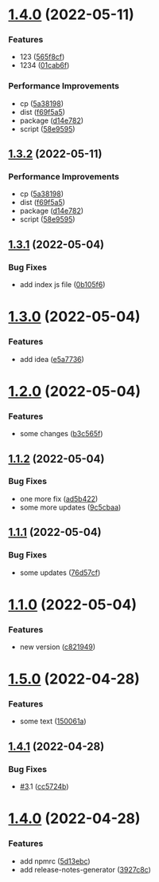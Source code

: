 # [1.4.0](https://github.com/mint-dev/release-test-project/compare/v1.3.1...v1.4.0) (2022-05-11)


### Features

* 123 ([565f8cf](https://github.com/mint-dev/release-test-project/commit/565f8cff2de2158b7c6585505f7fb105afacc7cf))
* 1234 ([01cab6f](https://github.com/mint-dev/release-test-project/commit/01cab6f2f1d064c740df7f751db08611092284cc))


### Performance Improvements

* cp ([5a38198](https://github.com/mint-dev/release-test-project/commit/5a3819849dc8a01220ecf39c4a02629fcda692be))
* dist ([f69f5a5](https://github.com/mint-dev/release-test-project/commit/f69f5a52ed518b1ca67b7994ff87bd81b0695796))
* package ([d14e782](https://github.com/mint-dev/release-test-project/commit/d14e782fe0ad04666ec314e04bb867810ed9459b))
* script ([58e9595](https://github.com/mint-dev/release-test-project/commit/58e9595f914a829e0e12fbb6494b0d061ecf4097))

## [1.3.2](https://github.com/mint-dev/release-test-project/compare/v1.3.1...v1.3.2) (2022-05-11)


### Performance Improvements

* cp ([5a38198](https://github.com/mint-dev/release-test-project/commit/5a3819849dc8a01220ecf39c4a02629fcda692be))
* dist ([f69f5a5](https://github.com/mint-dev/release-test-project/commit/f69f5a52ed518b1ca67b7994ff87bd81b0695796))
* package ([d14e782](https://github.com/mint-dev/release-test-project/commit/d14e782fe0ad04666ec314e04bb867810ed9459b))
* script ([58e9595](https://github.com/mint-dev/release-test-project/commit/58e9595f914a829e0e12fbb6494b0d061ecf4097))

## [1.3.1](https://github.com/mint-dev/release-test-project/compare/v1.3.0...v1.3.1) (2022-05-04)


### Bug Fixes

* add index js file ([0b105f6](https://github.com/mint-dev/release-test-project/commit/0b105f6ff4f8ad2fa61719b06a3c0303c821c48d))

# [1.3.0](https://github.com/mint-dev/release-test-project/compare/v1.2.0...v1.3.0) (2022-05-04)


### Features

* add idea ([e5a7736](https://github.com/mint-dev/release-test-project/commit/e5a773628c68597e3f7b521c500a5ada96a7423a))

# [1.2.0](https://github.com/mint-dev/release-test-project/compare/v1.1.2...v1.2.0) (2022-05-04)


### Features

* some changes ([b3c565f](https://github.com/mint-dev/release-test-project/commit/b3c565fa8673d42a78dcf7adf6fb997a94e5b004))

## [1.1.2](https://github.com/mint-dev/release-test-project/compare/v1.1.1...v1.1.2) (2022-05-04)


### Bug Fixes

* one more fix ([ad5b422](https://github.com/mint-dev/release-test-project/commit/ad5b42264882cb91e3b3da3a0b3b6a8120121da6))
* some more updates ([9c5cbaa](https://github.com/mint-dev/release-test-project/commit/9c5cbaa921bc405b2cb50742272a7682fea6a624))

## [1.1.1](https://github.com/mint-dev/release-test-project/compare/v1.1.0...v1.1.1) (2022-05-04)


### Bug Fixes

* some updates ([76d57cf](https://github.com/mint-dev/release-test-project/commit/76d57cfbfe12d173d2e7e8a6c1c5fe76ebe52efb))

# [1.1.0](https://github.com/mint-dev/release-test-project/compare/v1.0.0...v1.1.0) (2022-05-04)


### Features

* new version ([c821949](https://github.com/mint-dev/release-test-project/commit/c821949c3228289801065065efca20e83b428834))

# [1.5.0](https://D/Work/git_server/semantic/compare/v1.4.1...v1.5.0) (2022-04-28)


### Features

* some text ([150061a](https://D/Work/git_server/semantic/commit/150061a589a90cb231c6a8559f8c0a41d3071283))

## [1.4.1](https://D/Work/git_server/semantic/compare/v1.4.0...v1.4.1) (2022-04-28)


### Bug Fixes

* [#3](https://D/undefined/Work/git_server/semantic/issues/3).1 ([cc5724b](https://D/Work/git_server/semantic/commit/cc5724b2d6208b73a65c31ffa20e73bf2bb9d6f2))

# [1.4.0](https://D/Work/git_server/semantic/compare/v1.3.0...v1.4.0) (2022-04-28)


### Features

* add npmrc ([5d13ebc](https://D/Work/git_server/semantic/commit/5d13ebccb3e3c078d5d722c888dbdb90e5c24f8a))
* add release-notes-generator ([3927c8c](https://D/Work/git_server/semantic/commit/3927c8ccfb3f0d495283952609eb09a50776e042))
